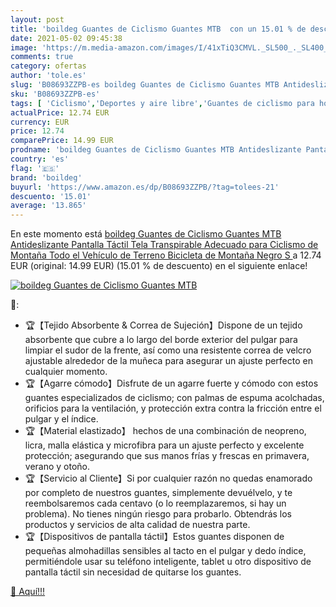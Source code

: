 ```yaml
---
layout: post
title: 'boildeg Guantes de Ciclismo Guantes MTB  con un 15.01 % de descuento'
date: 2021-05-02 09:45:38
image: 'https://m.media-amazon.com/images/I/41xTiQ3CMVL._SL500_._SL400_.jpg'
comments: true
category: ofertas
author: 'tole.es'
slug: 'B08693ZZPB-es boildeg Guantes de Ciclismo Guantes MTB Antideslizante...'
sku: 'B08693ZZPB-es'
tags: [ 'Ciclismo','Deportes y aire libre','Guantes de ciclismo para hombre','Ropa de ciclismo','Ropa de ciclismo para hombre','Ropa y equipo para deportes','bicicleta','boildeg', ]
actualPrice: 12.74 EUR
currency: EUR
price: 12.74
comparePrice: 14.99 EUR
prodname: 'boildeg Guantes de Ciclismo Guantes MTB Antideslizante Pantalla Táctil Tela Transpirable Adecuado para Ciclismo de Montaña Todo el Vehículo de Terreno Bicicleta de Montaña  Negro  S '
country: 'es'
flag: '🇪🇸'
brand: 'boildeg'
buyurl: 'https://www.amazon.es/dp/B08693ZZPB/?tag=tolees-21'
descuento: '15.01'
average: '13.865'
---
```


En este momento está [boildeg Guantes de Ciclismo Guantes MTB Antideslizante Pantalla Táctil Tela Transpirable Adecuado para Ciclismo de Montaña Todo el Vehículo de Terreno Bicicleta de Montaña  Negro  S ](https://www.amazon.es/dp/B08693ZZPB/?tag=tolees-21) a 12.74 EUR (original: 14.99 EUR) (15.01 %  de descuento) en el siguiente enlace!

[![boildeg Guantes de Ciclismo Guantes MTB ](https://m.media-amazon.com/images/I/41xTiQ3CMVL._SL500_._SL400_.jpg)](https://www.amazon.es/dp/B08693ZZPB/?tag=tolees-21)

🔎:

- 🏆【Tejido Absorbente & Correa de Sujeción】Dispone de un tejido absorbente que cubre a lo largo del borde exterior del pulgar para limpiar el sudor de la frente, así como una resistente correa de velcro ajustable alrededor de la muñeca para asegurar un ajuste perfecto en cualquier momento.
- 🏆【Agarre cómodo】Disfrute de un agarre fuerte y cómodo con estos guantes especializados de ciclismo; con palmas de espuma acolchadas, orificios para la ventilación, y protección extra contra la fricción entre el pulgar y el índice.
- 🏆【Material elastizado】 hechos de una combinación de neopreno, licra, malla elástica y microfibra para un ajuste perfecto y excelente protección; asegurando que sus manos frías y frescas en primavera, verano y otoño.
- 🏆【Servicio al Cliente】Si por cualquier razón no quedas enamorado por completo de nuestros guantes, simplemente devuélvelo, y te reembolsaremos cada centavo (o lo reemplazaremos, si hay un problema). No tienes ningún riesgo para probarlo. Obtendrás los productos y servicios de alta calidad de nuestra parte.
- 🏆【Dispositivos de pantalla táctil】Estos guantes disponen de pequeñas almohadillas sensibles al tacto en el pulgar y dedo índice, permitiéndole usar su teléfono inteligente, tablet u otro dispositivo de pantalla táctil sin necesidad de quitarse los guantes.

[🛒 Aquí!!!](https://www.amazon.es/dp/B08693ZZPB/?tag=tolees-21)
